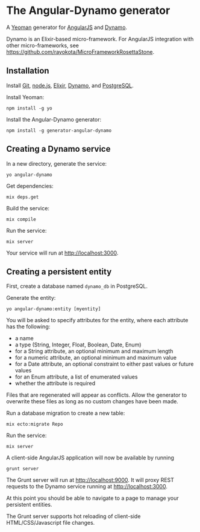 # The Angular-Dynamo generator 

A [Yeoman](http://yeoman.io) generator for [AngularJS](http://angularjs.org) and [Dynamo](https://github.com/dynamo/dynamo).

Dynamo is an Elixir-based micro-framework.  For AngularJS integration with other micro-frameworks, see https://github.com/rayokota/MicroFrameworkRosettaStone.

## Installation

Install [Git](http://git-scm.com), [node.js](http://nodejs.org), [Elixir](http://elixir-lang.org), [Dynamo](https://github.com/dynamo/dynamo), and [PostgreSQL](http://www.postgresql.org).

Install Yeoman:

    npm install -g yo

Install the Angular-Dynamo generator:

    npm install -g generator-angular-dynamo

## Creating a Dynamo service

In a new directory, generate the service:

    yo angular-dynamo
    
Get dependencies:

    mix deps.get

Build the service:

    mix compile
    
Run the service:

    mix server

Your service will run at [http://localhost:3000](http://localhost:3000).


## Creating a persistent entity

First, create a database named `dynamo_db` in PostgreSQL.

Generate the entity:

    yo angular-dynamo:entity [myentity]

You will be asked to specify attributes for the entity, where each attribute has the following:

- a name
- a type (String, Integer, Float, Boolean, Date, Enum)
- for a String attribute, an optional minimum and maximum length
- for a numeric attribute, an optional minimum and maximum value
- for a Date attribute, an optional constraint to either past values or future values
- for an Enum attribute, a list of enumerated values
- whether the attribute is required

Files that are regenerated will appear as conflicts.  Allow the generator to overwrite these files as long as no custom changes have been made.

Run a database migration to create a new table:

    mix ecto:migrate Repo
    
Run the service:

    mix server
    
A client-side AngularJS application will now be available by running

	grunt server
	
The Grunt server will run at [http://localhost:9000](http://localhost:9000).  It will proxy REST requests to the Dynamo service running at [http://localhost:3000](http://localhost:3000).

At this point you should be able to navigate to a page to manage your persistent entities.  

The Grunt server supports hot reloading of client-side HTML/CSS/Javascript file changes.

